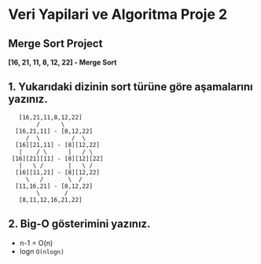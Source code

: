 # Veri Yapilari ve Algoritma Proje 2
 ## Merge Sort Project

**[16, 21, 11, 8, 12, 22] - Merge Sort**

## 1. Yukarıdaki dizinin sort türüne göre aşamalarını yazınız.


```
   [16,21,11,8,12,22]
        /      \
  [16,21,11] - [8,12,22]
     /  \         /  \
  [16][21,11] - [8][12,22]
   |    / \      |   / \
 [16][21][11] - [8][12][22]
   |   \ /       |   \ /
  [16][11,21] - [8][12,22]
     \   /       \  /
  [11,16,21] - [8,12,22]
        \       /
   [8,11,12,16,21,22]
```
## 2. Big-O gösterimini yazınız.
 * n-1 = O(n)
 * logn
 `O(nlogn)`